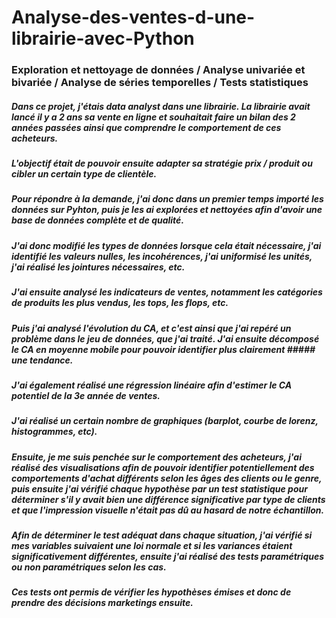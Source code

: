 # Analyse-des-ventes-d-une-librairie-avec-Python
### Exploration et nettoyage de données / Analyse univariée et bivariée / Analyse de séries temporelles / Tests statistiques
##### Dans ce projet, j'étais data analyst dans une librairie. La librairie avait lancé il y a 2 ans sa vente en ligne et souhaitait faire un bilan des 2 années passées ainsi que comprendre le comportement de ces acheteurs. 
##### L'objectif était de pouvoir ensuite adapter sa stratégie prix / produit ou cibler un certain type de clientèle.
##### Pour répondre à la demande, j'ai donc dans un premier temps importé les données sur Pyhton, puis je les ai explorées et nettoyées afin d'avoir une base de données complète et de qualité.
##### J'ai donc modifié les types de données lorsque cela était nécessaire, j'ai identifié les valeurs nulles, les incohérences, j'ai uniformisé les unités, j'ai réalisé les jointures nécessaires, etc.
##### J'ai ensuite analysé les indicateurs de ventes, notamment les catégories de produits les plus vendus, les tops, les flops, etc.
##### Puis j'ai analysé l'évolution du CA, et c'est ainsi que j'ai repéré un problème dans le jeu de données, que j'ai traité. J'ai ensuite décomposé le CA en moyenne mobile pour pouvoir identifier plus clairement ##### une tendance. 
##### J'ai également réalisé une régression linéaire afin d'estimer le CA potentiel de la 3e année de ventes.
##### J'ai réalisé un certain nombre de graphiques (barplot, courbe de lorenz, histogrammes, etc).
##### Ensuite, je me suis penchée sur le comportement des acheteurs, j'ai réalisé des visualisations afin de pouvoir identifier potentiellement des comportements d'achat différents selon les âges des clients ou le genre, puis ensuite j'ai vérifié chaque hypothèse par un test statistique pour déterminer s'il y avait bien une différence significative par type de clients et que l'impression visuelle n'était pas dû au hasard de notre échantillon.
##### Afin de déterminer le test adéquat dans chaque situation,  j'ai vérifié si mes variables suivaient une loi normale et si les variances étaient significativement différentes, ensuite j'ai réalisé des tests paramétriques ou non paramétriques selon les cas.
##### Ces tests ont permis de vérifier les hypothèses émises et donc de prendre des décisions marketings ensuite.
